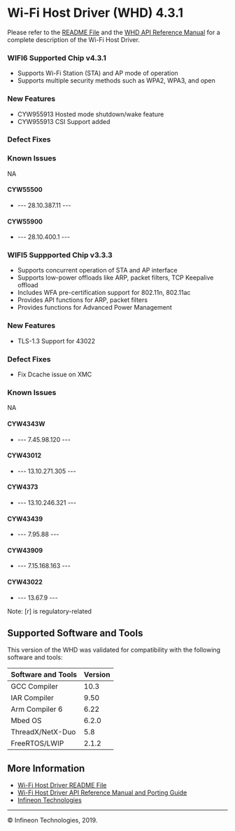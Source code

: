 # Wi-Fi Host Driver (WHD) 4.3.1
Please refer to the [README File](./README.md) and the [WHD API Reference Manual](https://infineon.github.io/wifi-host-driver/html/index.html) for a complete description of the Wi-Fi Host Driver.

### WIFI6 Supported Chip v4.3.1
* Supports Wi-Fi Station (STA) and AP mode of operation
* Supports multiple security methods such as WPA2, WPA3, and open

### New Features
* CYW955913 Hosted mode shutdown/wake feature
* CYW955913 CSI Support added

### Defect Fixes

### Known Issues
NA

#### CYW55500
* --- 28.10.387.11 ---

#### CYW55900
* --- 28.10.400.1 ---


### WIFI5 Suppported Chip v3.3.3

* Supports concurrent operation of STA and AP interface
* Supports low-power offloads like ARP, packet filters, TCP Keepalive offload
* Includes WFA pre-certification support for 802.11n, 802.11ac
* Provides API functions for ARP, packet filters
* Provides functions for Advanced Power Management

### New Features
* TLS-1.3 Support for 43022

### Defect Fixes
* Fix Dcache issue on XMC

### Known Issues
NA

#### CYW4343W
* --- 7.45.98.120 ---

#### CYW43012
* --- 13.10.271.305 ---

#### CYW4373
* --- 13.10.246.321 ---

#### CYW43439
* --- 7.95.88 ---

#### CYW43909
* --- 7.15.168.163 ---

#### CYW43022
* --- 13.67.9 ---


Note: [r] is regulatory-related

## Supported Software and Tools
This version of the WHD was validated for compatibility with the following software and tools:

| Software and Tools                                      | Version      |
| :---                                                    | :----        |
| GCC Compiler                                            | 10.3         |
| IAR Compiler                                            | 9.50         |
| Arm Compiler 6                                          | 6.22         |
| Mbed OS                                                 | 6.2.0        |
| ThreadX/NetX-Duo                                        | 5.8          |
| FreeRTOS/LWIP                                           | 2.1.2        |


## More Information
* [Wi-Fi Host Driver README File](./README.md)
* [Wi-Fi Host Driver API Reference Manual and Porting Guide](https://infineon.github.io/wifi-host-driver/html/index.html)
* [Infineon Technologies](http://www.infineon.com)

---
© Infineon Technologies, 2019.
